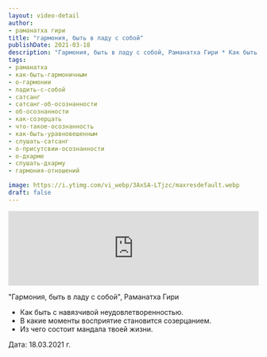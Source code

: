 ```yaml
---
layout: video-detail
author:
- раманатха гири
title: "гармония, быть в ладу с собой"
publishDate: 2021-03-18
description: "Гармония, быть в ладу с собой, Раманатха Гири * Как быть с навязчивой неудовлетворенностью. * В какие моменты восприятие становится созерцанием. * Из чего состоит мандала твоей жизни.   Дата  18.03.2021 г."
tags: 
- раманатха
- как-быть-гармоничным
- о-гармонии
- ладить-с-собой
- сатсанг
- сатсанг-об-осознанности
- об-осознанности
- как-созерцать
- что-такое-осознанность
- как-быть-уравновешенным
- слушать-сатсанг
- о-присутсвии-осознанности
- о-дхарме
- слушать-дхарму
- гармония-отношений

image: https://i.ytimg.com/vi_webp/3AxSA-LTjzc/maxresdefault.webp
draft: false
---
```


<iframe width="100%" src="https://www.youtube.com/embed/3AxSA-LTjzc" frameborder="0" allowfullscreen=""></iframe> 

 "Гармония, быть в ладу с собой", Раманатха Гири

* Как быть с навязчивой неудовлетворенностью.
* В какие моменты восприятие становится созерцанием.
* Из чего состоит мандала твоей жизни.

  
 Дата: 18.03.2021 г.

  

 